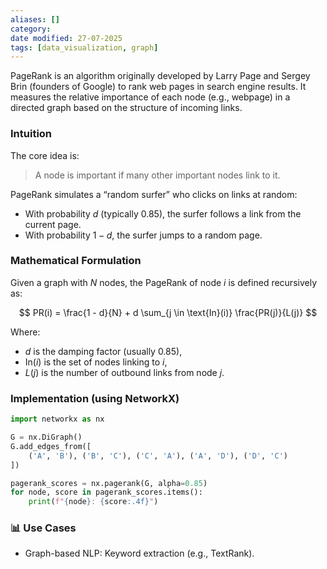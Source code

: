 ```yaml
---
aliases: []
category:
date modified: 27-07-2025
tags: [data_visualization, graph]
---
```

PageRank is an algorithm originally developed by Larry Page and Sergey Brin (founders of Google) to rank web pages in search engine results. It measures the relative importance of each node (e.g., webpage) in a directed graph based on the structure of incoming links.
### Intuition

The core idea is:
> A node is important if many other important nodes link to it.

PageRank simulates a “random surfer” who clicks on links at random:
- With probability $d$ (typically 0.85), the surfer follows a link from the current page.
- With probability $1 - d$, the surfer jumps to a random page.

### Mathematical Formulation

Given a graph with $N$ nodes, the PageRank of node $i$ is defined recursively as:

$$
PR(i) = \frac{1 - d}{N} + d \sum_{j \in \text{In}(i)} \frac{PR(j)}{L(j)}
$$

Where:
- $d$ is the damping factor (usually 0.85),
- $\text{In}(i)$ is the set of nodes linking to $i$,
- $L(j)$ is the number of outbound links from node $j$.



### Implementation (using NetworkX)

```python
import networkx as nx

G = nx.DiGraph()
G.add_edges_from([
    ('A', 'B'), ('B', 'C'), ('C', 'A'), ('A', 'D'), ('D', 'C')
])

pagerank_scores = nx.pagerank(G, alpha=0.85)
for node, score in pagerank_scores.items():
    print(f"{node}: {score:.4f}")
```



### 📊 Use Cases
- Graph-based NLP: Keyword extraction (e.g., TextRank).
